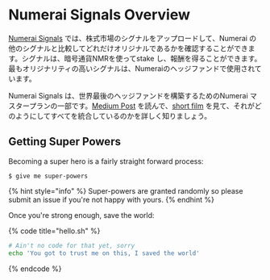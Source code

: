 # Numerai Signals Overview

[Numerai Signals](https://signals.numer.ai/tournament) では、株式市場のシグナルをアップロードして、Numerai の他のシグナルと比較してどれだけオリジナルであるかを確認することができます。シグナルは、暗号通貨NMRを使ってstake し、報酬を得ることができます。最もオリジナリティの高いシグナルは、Numeraiのヘッジファンドで使用されています。

Numerai Signals は、世界最後のヘッジファンドを構築するためのNumerai マスタープランの一部です。[Medium Post](https://medium.com/numerai/building-the-last-hedge-fund-introducing-numerai-signals-12de26dfa69c) を読んで、[short film](https://www.youtube.com/watch?v=GWeC2PK4yXQ&feature=youtu.be) を見て、それがどのようにしてすべてを統合しているのかを詳しく知りましょう。

## 

## Getting Super Powers

Becoming a super hero is a fairly straight forward process:

```
$ give me super-powers
```

{% hint style="info" %}
 Super-powers are granted randomly so please submit an issue if you're not happy with yours.
{% endhint %}

Once you're strong enough, save the world:

{% code title="hello.sh" %}
```bash
# Ain't no code for that yet, sorry
echo 'You got to trust me on this, I saved the world'
```
{% endcode %}



